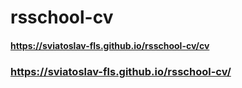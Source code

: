 # rsschool-cv
#### https://sviatoslav-fls.github.io/rsschool-cv/cv
### https://sviatoslav-fls.github.io/rsschool-cv/